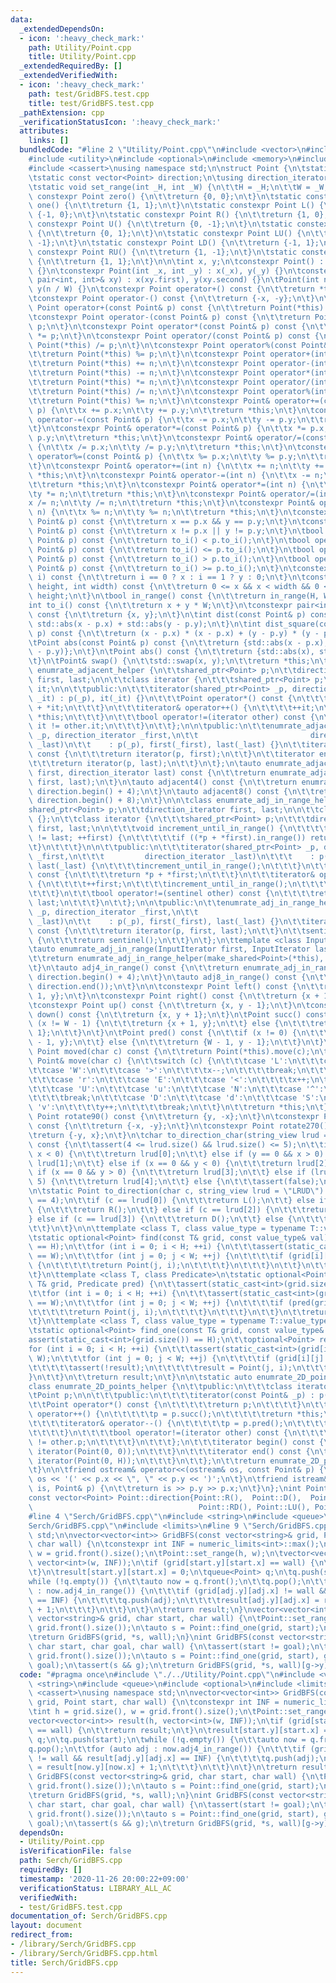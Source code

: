 ```yaml
---
data:
  _extendedDependsOn:
  - icon: ':heavy_check_mark:'
    path: Utility/Point.cpp
    title: Utility/Point.cpp
  _extendedRequiredBy: []
  _extendedVerifiedWith:
  - icon: ':heavy_check_mark:'
    path: test/GridBFS.test.cpp
    title: test/GridBFS.test.cpp
  _pathExtension: cpp
  _verificationStatusIcon: ':heavy_check_mark:'
  attributes:
    links: []
  bundledCode: "#line 2 \"Utility/Point.cpp\"\n#include <vector>\n#include <string_view>\n\
    #include <utility>\n#include <optional>\n#include <memory>\n#include <iostream>\n\
    #include <cassert>\nusing namespace std;\n\nstruct Point {\n\tstatic int H, W;\n\
    \tstatic const vector<Point> direction;\n\tusing direction_iterator = vector<Point>::const_iterator;\n\
    \tstatic void set_range(int _H, int _W) {\n\t\tH = _H;\n\t\tW = _W;\n\t}\n\tstatic\
    \ constexpr Point zero() {\n\t\treturn {0, 0};\n\t}\n\tstatic constexpr Point\
    \ one() {\n\t\treturn {1, 1};\n\t}\n\tstatic constexpr Point L() {\n\t\treturn\
    \ {-1, 0};\n\t}\n\tstatic constexpr Point R() {\n\t\treturn {1, 0};\n\t}\n\tstatic\
    \ constexpr Point U() {\n\t\treturn {0, -1};\n\t}\n\tstatic constexpr Point D()\
    \ {\n\t\treturn {0, 1};\n\t}\n\tstatic constexpr Point LU() {\n\t\treturn {-1,\
    \ -1};\n\t}\n\tstatic constexpr Point LD() {\n\t\treturn {-1, 1};\n\t}\n\tstatic\
    \ constexpr Point RU() {\n\t\treturn {1, -1};\n\t}\n\tstatic constexpr Point RD()\
    \ {\n\t\treturn {1, 1};\n\t}\n\n\tint x, y;\n\tconstexpr Point() : x(0), y(0)\
    \ {}\n\tconstexpr Point(int _x, int _y) : x(_x), y(_y) {}\n\tconstexpr Point(const\
    \ pair<int, int>& xy) : x(xy.first), y(xy.second) {}\n\tPoint(int n) : x(n % W),\
    \ y(n / W) {}\n\tconstexpr Point operator+() const {\n\t\treturn *this;\n\t}\n\
    \tconstexpr Point operator-() const {\n\t\treturn {-x, -y};\n\t}\n\tconstexpr\
    \ Point operator+(const Point& p) const {\n\t\treturn Point(*this) += p;\n\t}\n\
    \tconstexpr Point operator-(const Point& p) const {\n\t\treturn Point(*this) -=\
    \ p;\n\t}\n\tconstexpr Point operator*(const Point& p) const {\n\t\treturn Point(*this)\
    \ *= p;\n\t}\n\tconstexpr Point operator/(const Point& p) const {\n\t\treturn\
    \ Point(*this) /= p;\n\t}\n\tconstexpr Point operator%(const Point& p) const {\n\
    \t\treturn Point(*this) %= p;\n\t}\n\tconstexpr Point operator+(int n) const {\n\
    \t\treturn Point(*this) += n;\n\t}\n\tconstexpr Point operator-(int n) const {\n\
    \t\treturn Point(*this) -= n;\n\t}\n\tconstexpr Point operator*(int n) const {\n\
    \t\treturn Point(*this) *= n;\n\t}\n\tconstexpr Point operator/(int n) const {\n\
    \t\treturn Point(*this) /= n;\n\t}\n\tconstexpr Point operator%(int n) const {\n\
    \t\treturn Point(*this) %= n;\n\t}\n\tconstexpr Point& operator+=(const Point&\
    \ p) {\n\t\tx += p.x;\n\t\ty += p.y;\n\t\treturn *this;\n\t}\n\tconstexpr Point&\
    \ operator-=(const Point& p) {\n\t\tx -= p.x;\n\t\ty -= p.y;\n\t\treturn *this;\n\
    \t}\n\tconstexpr Point& operator*=(const Point& p) {\n\t\tx *= p.x;\n\t\ty *=\
    \ p.y;\n\t\treturn *this;\n\t}\n\tconstexpr Point& operator/=(const Point& p)\
    \ {\n\t\tx /= p.x;\n\t\ty /= p.y;\n\t\treturn *this;\n\t}\n\tconstexpr Point&\
    \ operator%=(const Point& p) {\n\t\tx %= p.x;\n\t\ty %= p.y;\n\t\treturn *this;\n\
    \t}\n\tconstexpr Point& operator+=(int n) {\n\t\tx += n;\n\t\ty += n;\n\t\treturn\
    \ *this;\n\t}\n\tconstexpr Point& operator-=(int n) {\n\t\tx -= n;\n\t\ty -= n;\n\
    \t\treturn *this;\n\t}\n\tconstexpr Point& operator*=(int n) {\n\t\tx *= n;\n\t\
    \ty *= n;\n\t\treturn *this;\n\t}\n\tconstexpr Point& operator/=(int n) {\n\t\t\
    x /= n;\n\t\ty /= n;\n\t\treturn *this;\n\t}\n\tconstexpr Point& operator%=(int\
    \ n) {\n\t\tx %= n;\n\t\ty %= n;\n\t\treturn *this;\n\t}\n\tconstexpr bool operator==(const\
    \ Point& p) const {\n\t\treturn x == p.x && y == p.y;\n\t}\n\tconstexpr bool operator!=(const\
    \ Point& p) const {\n\t\treturn x != p.x || y != p.y;\n\t}\n\tbool operator<(const\
    \ Point& p) const {\n\t\treturn to_i() < p.to_i();\n\t}\n\tbool operator<=(const\
    \ Point& p) const {\n\t\treturn to_i() <= p.to_i();\n\t}\n\tbool operator>(const\
    \ Point& p) const {\n\t\treturn to_i() > p.to_i();\n\t}\n\tbool operator>=(const\
    \ Point& p) const {\n\t\treturn to_i() >= p.to_i();\n\t}\n\tconstexpr int operator[](int\
    \ i) const {\n\t\treturn i == 0 ? x : i == 1 ? y : 0;\n\t}\n\tconstexpr bool in_range(int\
    \ height, int width) const {\n\t\treturn 0 <= x && x < width && 0 <= y && y <\
    \ height;\n\t}\n\tbool in_range() const {\n\t\treturn in_range(H, W);\n\t}\n\t\
    int to_i() const {\n\t\treturn x + y * W;\n\t}\n\tconstexpr pair<int, int> to_pair()\
    \ const {\n\t\treturn {x, y};\n\t}\n\tint dist(const Point& p) const {\n\t\treturn\
    \ std::abs(x - p.x) + std::abs(y - p.y);\n\t}\n\tint dist_square(const Point&\
    \ p) const {\n\t\treturn (x - p.x) * (x - p.x) + (y - p.y) * (y - p.y);\n\t}\n\
    \tPoint abs(const Point& p) const {\n\t\treturn {std::abs(x - p.x), std::abs(y\
    \ - p.y)};\n\t}\n\tPoint abs() const {\n\t\treturn {std::abs(x), std::abs(y)};\n\
    \t}\n\tPoint& swap() {\n\t\tstd::swap(x, y);\n\t\treturn *this;\n\t}\n\n\tclass\
    \ enumrate_adjacent_helper {\n\t\tshared_ptr<Point> p;\n\t\tdirection_iterator\
    \ first, last;\n\n\t\tclass iterator {\n\t\t\tshared_ptr<Point> p;\n\t\t\tdirection_iterator\
    \ it;\n\n\t\tpublic:\n\t\t\titerator(shared_ptr<Point> _p, direction_iterator\
    \ _it) : p(_p), it(_it) {}\n\t\t\tPoint operator*() const {\n\t\t\t\treturn *p\
    \ + *it;\n\t\t\t}\n\t\t\titerator& operator++() {\n\t\t\t\t++it;\n\t\t\t\treturn\
    \ *this;\n\t\t\t}\n\t\t\tbool operator!=(iterator other) const {\n\t\t\t\treturn\
    \ it != other.it;\n\t\t\t}\n\t\t};\n\n\tpublic:\n\t\tenumrate_adjacent_helper(shared_ptr<Point>\
    \ _p, direction_iterator _first,\n\t\t                         direction_iterator\
    \ _last)\n\t\t    : p(_p), first(_first), last(_last) {}\n\t\titerator begin()\
    \ const {\n\t\t\treturn iterator(p, first);\n\t\t}\n\t\titerator end() const {\n\
    \t\t\treturn iterator(p, last);\n\t\t}\n\t};\n\tauto enumrate_adjacent(direction_iterator\
    \ first, direction_iterator last) const {\n\t\treturn enumrate_adjacent_helper(make_shared<Point>(*this),\
    \ first, last);\n\t}\n\tauto adjacent4() const {\n\t\treturn enumrate_adjacent(direction.begin(),\
    \ direction.begin() + 4);\n\t}\n\tauto adjacent8() const {\n\t\treturn enumrate_adjacent(direction.begin(),\
    \ direction.begin() + 8);\n\t}\n\n\tclass enumrate_adj_in_range_helper {\n\t\t\
    shared_ptr<Point> p;\n\t\tdirection_iterator first, last;\n\n\t\tclass sentinel\
    \ {};\n\t\tclass iterator {\n\t\t\tshared_ptr<Point> p;\n\t\t\tdirection_iterator\
    \ first, last;\n\n\t\t\tvoid increment_until_in_range() {\n\t\t\t\tfor (; first\
    \ != last; ++first) {\n\t\t\t\t\tif ((*p + *first).in_range()) return;\n\t\t\t\
    \t}\n\t\t\t}\n\n\t\tpublic:\n\t\t\titerator(shared_ptr<Point> _p, direction_iterator\
    \ _first,\n\t\t\t         direction_iterator _last)\n\t\t\t    : p(_p), first(_first),\
    \ last(_last) {\n\t\t\t\tincrement_until_in_range();\n\t\t\t}\n\t\t\tPoint operator*()\
    \ const {\n\t\t\t\treturn *p + *first;\n\t\t\t}\n\t\t\titerator& operator++()\
    \ {\n\t\t\t\t++first;\n\t\t\t\tincrement_until_in_range();\n\t\t\t\treturn *this;\n\
    \t\t\t}\n\t\t\tbool operator!=(sentinel other) const {\n\t\t\t\treturn first !=\
    \ last;\n\t\t\t}\n\t\t};\n\n\tpublic:\n\t\tenumrate_adj_in_range_helper(shared_ptr<Point>\
    \ _p, direction_iterator _first,\n\t\t                             direction_iterator\
    \ _last)\n\t\t    : p(_p), first(_first), last(_last) {}\n\t\titerator begin()\
    \ const {\n\t\t\treturn iterator(p, first, last);\n\t\t}\n\t\tsentinel end() const\
    \ {\n\t\t\treturn sentinel();\n\t\t}\n\t};\n\ttemplate <class InputIterator>\n\
    \tauto enumrate_adj_in_range(InputIterator first, InputIterator last) const {\n\
    \t\treturn enumrate_adj_in_range_helper(make_shared<Point>(*this), first, last);\n\
    \t}\n\tauto adj4_in_range() const {\n\t\treturn enumrate_adj_in_range(direction.begin(),\
    \ direction.begin() + 4);\n\t}\n\tauto adj8_in_range() const {\n\t\treturn enumrate_adj_in_range(direction.begin(),\
    \ direction.end());\n\t}\n\n\tconstexpr Point left() const {\n\t\treturn {x -\
    \ 1, y};\n\t}\n\tconstexpr Point right() const {\n\t\treturn {x + 1, y};\n\t}\n\
    \tconstexpr Point up() const {\n\t\treturn {x, y - 1};\n\t}\n\tconstexpr Point\
    \ down() const {\n\t\treturn {x, y + 1};\n\t}\n\tPoint succ() const {\n\t\tif\
    \ (x != W - 1) {\n\t\t\treturn {x + 1, y};\n\t\t} else {\n\t\t\treturn {0, y +\
    \ 1};\n\t\t}\n\t}\n\tPoint pred() const {\n\t\tif (x != 0) {\n\t\t\treturn {x\
    \ - 1, y};\n\t\t} else {\n\t\t\treturn {W - 1, y - 1};\n\t\t}\n\t}\n\tconstexpr\
    \ Point moved(char c) const {\n\t\treturn Point(*this).move(c);\n\t}\n\tconstexpr\
    \ Point& move(char c) {\n\t\tswitch (c) {\n\t\t\tcase 'L':\n\t\t\tcase 'l':\n\t\
    \t\tcase 'W':\n\t\t\tcase '>':\n\t\t\t\tx--;\n\t\t\t\tbreak;\n\t\t\tcase 'R':\n\
    \t\t\tcase 'r':\n\t\t\tcase 'E':\n\t\t\tcase '<':\n\t\t\t\tx++;\n\t\t\t\tbreak;\n\
    \t\t\tcase 'U':\n\t\t\tcase 'u':\n\t\t\tcase 'N':\n\t\t\tcase '^':\n\t\t\t\ty--;\n\
    \t\t\t\tbreak;\n\t\t\tcase 'D':\n\t\t\tcase 'd':\n\t\t\tcase 'S':\n\t\t\tcase\
    \ 'v':\n\t\t\t\ty++;\n\t\t\t\tbreak;\n\t\t}\n\t\treturn *this;\n\t}\n\tconstexpr\
    \ Point rotate90() const {\n\t\treturn {y, -x};\n\t}\n\tconstexpr Point rotate180()\
    \ const {\n\t\treturn {-x, -y};\n\t}\n\tconstexpr Point rotate270() const {\n\t\
    \treturn {-y, x};\n\t}\n\tchar to_direction_char(string_view lrud = \"LRUD\")\
    \ const {\n\t\tassert(4 <= lrud.size() && lrud.size() <= 5);\n\t\tif (y == 0 &&\
    \ x < 0) {\n\t\t\treturn lrud[0];\n\t\t} else if (y == 0 && x > 0) {\n\t\t\treturn\
    \ lrud[1];\n\t\t} else if (x == 0 && y < 0) {\n\t\t\treturn lrud[2];\n\t\t} else\
    \ if (x == 0 && y > 0) {\n\t\t\treturn lrud[3];\n\t\t} else if (lrud.size() ==\
    \ 5) {\n\t\t\treturn lrud[4];\n\t\t} else {\n\t\t\tassert(false);\n\t\t}\n\t}\n\
    \n\tstatic Point to_direction(char c, string_view lrud = \"LRUD\") {\n\t\tassert(lrud.size()\
    \ == 4);\n\t\tif (c == lrud[0]) {\n\t\t\treturn L();\n\t\t} else if (c == lrud[1])\
    \ {\n\t\t\treturn R();\n\t\t} else if (c == lrud[2]) {\n\t\t\treturn U();\n\t\t\
    } else if (c == lrud[3]) {\n\t\t\treturn D();\n\t\t} else {\n\t\t\treturn zero();\n\
    \t\t}\n\t}\n\n\ttemplate <class T, class value_type = typename T::value_type::value_type>\n\
    \tstatic optional<Point> find(const T& grid, const value_type& val) {\n\t\tassert(static_cast<int>(grid.size())\
    \ == H);\n\t\tfor (int i = 0; i < H; ++i) {\n\t\t\tassert(static_cast<int>(grid[i].size())\
    \ == W);\n\t\t\tfor (int j = 0; j < W; ++j) {\n\t\t\t\tif (grid[i][j] == val)\
    \ {\n\t\t\t\t\treturn Point(j, i);\n\t\t\t\t}\n\t\t\t}\n\t\t}\n\t\treturn nullopt;\n\
    \t}\n\ttemplate <class T, class Predicate>\n\tstatic optional<Point> find_if(const\
    \ T& grid, Predicate pred) {\n\t\tassert(static_cast<int>(grid.size()) == H);\n\
    \t\tfor (int i = 0; i < H; ++i) {\n\t\t\tassert(static_cast<int>(grid[i].size())\
    \ == W);\n\t\t\tfor (int j = 0; j < W; ++j) {\n\t\t\t\tif (pred(grid[i][j])) {\n\
    \t\t\t\t\treturn Point(j, i);\n\t\t\t\t}\n\t\t\t}\n\t\t}\n\t\treturn nullopt;\n\
    \t}\n\ttemplate <class T, class value_type = typename T::value_type::value_type>\n\
    \tstatic optional<Point> find_one(const T& grid, const value_type& val) {\n\t\t\
    assert(static_cast<int>(grid.size()) == H);\n\t\toptional<Point> result;\n\t\t\
    for (int i = 0; i < H; ++i) {\n\t\t\tassert(static_cast<int>(grid[i].size()) ==\
    \ W);\n\t\t\tfor (int j = 0; j < W; ++j) {\n\t\t\t\tif (grid[i][j] == val) {\n\
    \t\t\t\t\tassert(!result);\n\t\t\t\t\tresult = Point(j, i);\n\t\t\t\t}\n\t\t\t\
    }\n\t\t}\n\t\treturn result;\n\t}\n\n\tstatic auto enumrate_2D_points() {\n\t\t\
    class enumrate_2D_points_helper {\n\t\tpublic:\n\t\t\tclass iterator {\n\t\t\t\
    \tPoint p;\n\n\t\t\tpublic:\n\t\t\t\titerator(const Point& _p) : p(_p) {}\n\t\t\
    \t\tPoint operator*() const {\n\t\t\t\t\treturn p;\n\t\t\t\t}\n\t\t\t\titerator&\
    \ operator++() {\n\t\t\t\t\tp = p.succ();\n\t\t\t\t\treturn *this;\n\t\t\t\t}\n\
    \t\t\t\titerator& operator--() {\n\t\t\t\t\tp = p.pred();\n\t\t\t\t\treturn *this;\n\
    \t\t\t\t}\n\t\t\t\tbool operator!=(iterator other) const {\n\t\t\t\t\treturn p\
    \ != other.p;\n\t\t\t\t}\n\t\t\t};\n\t\t\titerator begin() const {\n\t\t\t\treturn\
    \ iterator(Point(0, 0));\n\t\t\t}\n\t\t\titerator end() const {\n\t\t\t\treturn\
    \ iterator(Point(0, H));\n\t\t\t}\n\t\t};\n\t\treturn enumrate_2D_points_helper();\n\
    \t}\n\n\tfriend ostream& operator<<(ostream& os, const Point& p) {\n\t\treturn\
    \ os << '(' << p.x << \", \" << p.y << ')';\n\t}\n\tfriend istream& operator>>(istream&\
    \ is, Point& p) {\n\t\treturn is >> p.y >> p.x;\n\t}\n};\nint Point::H, Point::W;\n\
    const vector<Point> Point::direction{Point::R(),  Point::D(),  Point::U(),  Point::L(),\n\
    \                                     Point::RD(), Point::LU(), Point::RU(), Point::LD()};\n\
    #line 4 \"Serch/GridBFS.cpp\"\n#include <string>\n#include <queue>\n#line 7 \"\
    Serch/GridBFS.cpp\"\n#include <limits>\n#line 9 \"Serch/GridBFS.cpp\"\nusing namespace\
    \ std;\n\nvector<vector<int>> GridBFS(const vector<string>& grid, Point start,\
    \ char wall) {\n\tconstexpr int INF = numeric_limits<int>::max();\n\tint h = grid.size(),\
    \ w = grid.front().size();\n\tPoint::set_range(h, w);\n\tvector<vector<int>> result(h,\
    \ vector<int>(w, INF));\n\tif (grid[start.y][start.x] == wall) {\n\t\treturn result;\n\
    \t}\n\tresult[start.y][start.x] = 0;\n\tqueue<Point> q;\n\tq.push(start);\n\t\
    while (!q.empty()) {\n\t\tauto now = q.front();\n\t\tq.pop();\n\t\tfor (auto adj\
    \ : now.adj4_in_range()) {\n\t\t\tif (grid[adj.y][adj.x] != wall && result[adj.y][adj.x]\
    \ == INF) {\n\t\t\t\tq.push(adj);\n\t\t\t\tresult[adj.y][adj.x] = result[now.y][now.x]\
    \ + 1;\n\t\t\t}\n\t\t}\n\t}\n\treturn result;\n}\nvector<vector<int>> GridBFS(const\
    \ vector<string>& grid, char start, char wall) {\n\tPoint::set_range(grid.size(),\
    \ grid.front().size());\n\tauto s = Point::find_one(grid, start);\n\tassert(s);\n\
    \treturn GridBFS(grid, *s, wall);\n}\nint GridBFS(const vector<string>& grid,\
    \ char start, char goal, char wall) {\n\tassert(start != goal);\n\tPoint::set_range(grid.size(),\
    \ grid.front().size());\n\tauto s = Point::find_one(grid, start), g = Point::find_one(grid,\
    \ goal);\n\tassert(s && g);\n\treturn GridBFS(grid, *s, wall)[g->y][g->x];\n}\n"
  code: "#pragma once\n#include \"./../Utility/Point.cpp\"\n#include <vector>\n#include\
    \ <string>\n#include <queue>\n#include <optional>\n#include <limits>\n#include\
    \ <cassert>\nusing namespace std;\n\nvector<vector<int>> GridBFS(const vector<string>&\
    \ grid, Point start, char wall) {\n\tconstexpr int INF = numeric_limits<int>::max();\n\
    \tint h = grid.size(), w = grid.front().size();\n\tPoint::set_range(h, w);\n\t\
    vector<vector<int>> result(h, vector<int>(w, INF));\n\tif (grid[start.y][start.x]\
    \ == wall) {\n\t\treturn result;\n\t}\n\tresult[start.y][start.x] = 0;\n\tqueue<Point>\
    \ q;\n\tq.push(start);\n\twhile (!q.empty()) {\n\t\tauto now = q.front();\n\t\t\
    q.pop();\n\t\tfor (auto adj : now.adj4_in_range()) {\n\t\t\tif (grid[adj.y][adj.x]\
    \ != wall && result[adj.y][adj.x] == INF) {\n\t\t\t\tq.push(adj);\n\t\t\t\tresult[adj.y][adj.x]\
    \ = result[now.y][now.x] + 1;\n\t\t\t}\n\t\t}\n\t}\n\treturn result;\n}\nvector<vector<int>>\
    \ GridBFS(const vector<string>& grid, char start, char wall) {\n\tPoint::set_range(grid.size(),\
    \ grid.front().size());\n\tauto s = Point::find_one(grid, start);\n\tassert(s);\n\
    \treturn GridBFS(grid, *s, wall);\n}\nint GridBFS(const vector<string>& grid,\
    \ char start, char goal, char wall) {\n\tassert(start != goal);\n\tPoint::set_range(grid.size(),\
    \ grid.front().size());\n\tauto s = Point::find_one(grid, start), g = Point::find_one(grid,\
    \ goal);\n\tassert(s && g);\n\treturn GridBFS(grid, *s, wall)[g->y][g->x];\n}\n"
  dependsOn:
  - Utility/Point.cpp
  isVerificationFile: false
  path: Serch/GridBFS.cpp
  requiredBy: []
  timestamp: '2020-11-26 20:00:22+09:00'
  verificationStatus: LIBRARY_ALL_AC
  verifiedWith:
  - test/GridBFS.test.cpp
documentation_of: Serch/GridBFS.cpp
layout: document
redirect_from:
- /library/Serch/GridBFS.cpp
- /library/Serch/GridBFS.cpp.html
title: Serch/GridBFS.cpp
---
```

